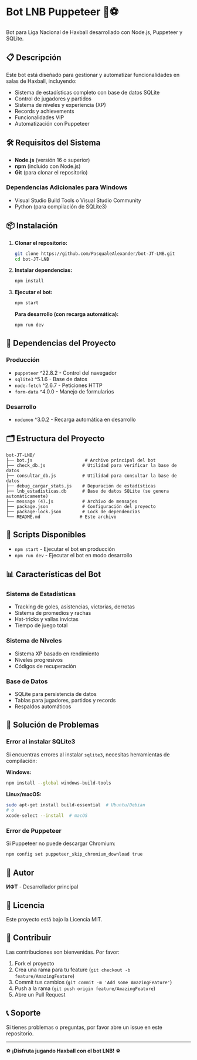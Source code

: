 # Bot LNB Puppeteer 🤖⚽

Bot para Liga Nacional de Haxball desarrollado con Node.js, Puppeteer y SQLite.

## 📋 Descripción

Este bot está diseñado para gestionar y automatizar funcionalidades en salas de Haxball, incluyendo:

- Sistema de estadísticas completo con base de datos SQLite
- Control de jugadores y partidos
- Sistema de niveles y experiencia (XP)
- Records y achievements
- Funcionalidades VIP
- Automatización con Puppeteer

## 🛠️ Requisitos del Sistema

- **Node.js** (versión 16 o superior)
- **npm** (incluido con Node.js)
- **Git** (para clonar el repositorio)

### Dependencias Adicionales para Windows
- Visual Studio Build Tools o Visual Studio Community
- Python (para compilación de SQLite3)

## 📦 Instalación

1. **Clonar el repositorio:**
   ```bash
   git clone https://github.com/PasqualeAlexander/bot-JT-LNB.git
   cd bot-JT-LNB
   ```

2. **Instalar dependencias:**
   ```bash
   npm install
   ```

3. **Ejecutar el bot:**
   ```bash
   npm start
   ```

   **Para desarrollo (con recarga automática):**
   ```bash
   npm run dev
   ```

## 📄 Dependencias del Proyecto

### Producción
- `puppeteer` ^22.8.2 - Control del navegador
- `sqlite3` ^5.1.6 - Base de datos
- `node-fetch` ^2.6.7 - Peticiones HTTP
- `form-data` ^4.0.0 - Manejo de formularios

### Desarrollo
- `nodemon` ^3.0.2 - Recarga automática en desarrollo

## 🗂️ Estructura del Proyecto

```
bot-JT-LNB/
├── bot.js                    # Archivo principal del bot
├── check_db.js              # Utilidad para verificar la base de datos
├── consultar_db.js          # Utilidad para consultar la base de datos
├── debug_cargar_stats.js    # Depuración de estadísticas
├── lnb_estadisticas.db      # Base de datos SQLite (se genera automáticamente)
├── message (4).js           # Archivo de mensajes
├── package.json             # Configuración del proyecto
├── package-lock.json        # Lock de dependencias
└── README.md               # Este archivo
```

## 🚀 Scripts Disponibles

- `npm start` - Ejecutar el bot en producción
- `npm run dev` - Ejecutar el bot en modo desarrollo

## 📊 Características del Bot

### Sistema de Estadísticas
- Tracking de goles, asistencias, victorias, derrotas
- Sistema de promedios y rachas
- Hat-tricks y vallas invictas
- Tiempo de juego total

### Sistema de Niveles
- Sistema XP basado en rendimiento
- Niveles progresivos
- Códigos de recuperación

### Base de Datos
- SQLite para persistencia de datos
- Tablas para jugadores, partidos y records
- Respaldos automáticos

## 🔧 Solución de Problemas

### Error al instalar SQLite3
Si encuentras errores al instalar `sqlite3`, necesitas herramientas de compilación:

**Windows:**
```bash
npm install --global windows-build-tools
```

**Linux/macOS:**
```bash
sudo apt-get install build-essential  # Ubuntu/Debian
# o
xcode-select --install  # macOS
```

### Error de Puppeteer
Si Puppeteer no puede descargar Chromium:
```bash
npm config set puppeteer_skip_chromium_download true
```

## 👤 Autor

**ИФT** - Desarrollador principal

## 📝 Licencia

Este proyecto está bajo la Licencia MIT.

## 🤝 Contribuir

Las contribuciones son bienvenidas. Por favor:

1. Fork el proyecto
2. Crea una rama para tu feature (`git checkout -b feature/AmazingFeature`)
3. Commit tus cambios (`git commit -m 'Add some AmazingFeature'`)
4. Push a la rama (`git push origin feature/AmazingFeature`)
5. Abre un Pull Request

## 📞 Soporte

Si tienes problemas o preguntas, por favor abre un issue en este repositorio.

---

⚽ **¡Disfruta jugando Haxball con el bot LNB!** ⚽
